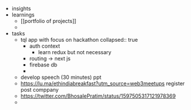 - insights
- learnings
	- [[portfolio of projects]]
	-
- tasks
	- tql app with focus on hackathon
	  collapsed:: true
		- auth context
			- learn redux but not necessary
		- routing -> next js
		- firebase db
		-
	- develop speech (30 minutes) ppt
	- https://lu.ma/ethindiabreakfast?utm_source=web3meetups register post comppany
	- https://twitter.com/BhosalePratim/status/1597505317121978369
	-